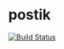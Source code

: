 # postik

[![Build Status](https://travis-ci.org/kshvakov/postik.svg?branch=master)](https://travis-ci.org/kshvakov/postik)